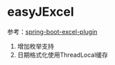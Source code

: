 # easyJExcel
参考：[spring-boot-excel-plugin](https://github.com/natsuforyou/spring-boot-excel-plugin)

1. 增加枚举支持
2. 日期格式化使用ThreadLocal缓存